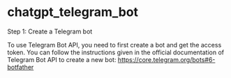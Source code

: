 # chatgpt_telegram_bot

Step 1: Create a Telegram bot

To use Telegram Bot API, you need to first create a bot and get the access token. You can follow the instructions given in the official documentation of Telegram Bot API to create a new bot: https://core.telegram.org/bots#6-botfather

